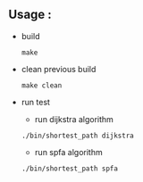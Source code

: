 ## Usage :

- build

    `make`

- clean previous build

    `make clean`

- run test

    - run dijkstra algorithm

    `./bin/shortest_path dijkstra`

    - run spfa algorithm

    `./bin/shortest_path spfa`

